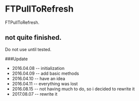 # FTPullToRefresh

FTPullToRefresh.

## not quite finished.

Do not use until tested. 

###Update

* 2016.04.08 -- initialization 
* 2016.04.09 -- add basic methods
* 2016.04.10 -- have an idea
* 2016.04.11 -- everything was lost
* 2016.08.15 -- not having much to do, so i decided to rewrite it
* 2017.08.07 -- rewrite it


